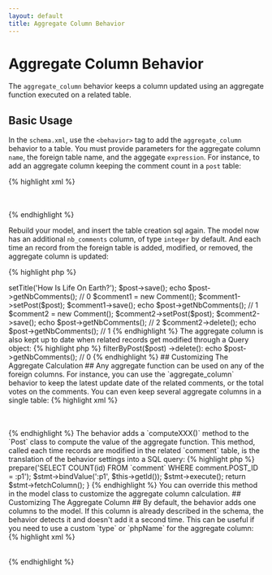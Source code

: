 ```yaml
---
layout: default
title: Aggregate Column Behavior
---
```


# Aggregate Column Behavior #

The `aggregate_column` behavior keeps a column updated using an aggregate function executed on a related table.

## Basic Usage ##

In the `schema.xml`, use the `<behavior>` tag to add the `aggregate_column` behavior to a table. You must provide parameters for the aggregate column `name`, the foreign table name, and the aggegate `expression`. For instance, to add an aggregate column keeping the comment count in a `post` table:

{% highlight xml %}
<table name="post">
  <column name="id" type="INTEGER" required="true" primaryKey="true" autoIncrement="true" />
  <column name="title" type="VARCHAR" required="true" primaryString="true" />
  <behavior name="aggregate_column">
    <parameter name="name" value="nb_comments" />
    <parameter name="foreign_table" value="comment" />
    <parameter name="expression" value="COUNT(id)" />
  </behavior>
</table>
<table name="comment">
  <column name="id" type="INTEGER" required="true" primaryKey="true" autoIncrement="true" />
  <column name="post_id" type="INTEGER" />
  <foreign-key foreignTable="post" onDelete="cascade">
    <reference local="post_id" foreign="id" />
  </foreign-key>
</table>
{% endhighlight %}

Rebuild your model, and insert the table creation sql again. The model now has an additional `nb_comments` column, of type `integer` by default. And each time an record from the foreign table is added, modified, or removed, the aggregate column is updated:

{% highlight php %}
<?php
$post = new Post();
$post->setTitle('How Is Life On Earth?');
$post->save();
echo $post->getNbComments(); // 0
$comment1 = new Comment();
$comment1->setPost($post);
$comment1->save();
echo $post->getNbComments(); // 1
$comment2 = new Comment();
$comment2->setPost($post);
$comment2->save();
echo $post->getNbComments(); // 2
$comment2->delete();
echo $post->getNbComments(); // 1
{% endhighlight %}

The aggregate column is also kept up to date when related records get modified through a Query object:

{% highlight php %}
<?php
CommentQuery::create()
  ->filterByPost($post)
  ->delete():
echo $post->getNbComments(); // 0
{% endhighlight %}

## Customizing The Aggregate Calculation ##

Any aggregate function can be used on any of the foreign columns. For instance, you can use the `aggregate_column` behavior to keep the latest update date of the related comments, or the total votes on the comments. You can even keep several aggregate columns in a single table:

{% highlight xml %}
<table name="post">
  <column name="id" type="INTEGER" required="true" primaryKey="true" autoIncrement="true" />
  <column name="title" type="VARCHAR" required="true" primaryString="true" />
  <behavior name="aggregate_column">
    <parameter name="name" value="nb_comments" />
    <parameter name="foreign_table" value="comment" />
    <parameter name="expression" value="COUNT(id)" />
  </behavior>
  <behavior name="aggregate_column">
    <parameter name="name" value="last_comment" />
    <parameter name="foreign_table" value="comment" />
    <parameter name="expression" value="MAX(created_at)" />
  </behavior>
  <behavior name="aggregate_column">
    <parameter name="name" value="total_votes" />
    <parameter name="foreign_table" value="comment" />
    <parameter name="expression" value="SUM(vote)" />
  </behavior>
</table>
<table name="comment">
  <column name="id" type="INTEGER" required="true" primaryKey="true" autoIncrement="true" />
  <column name="post_id" type="INTEGER" />
  <foreign-key foreignTable="post" onDelete="cascade">
    <reference local="post_id" foreign="id" />
  </foreign-key>
  <column name="created_at" type="TIMESTAMP" />
  <column name="vote" type="INTEGER" />
</table>
{% endhighlight %}

The behavior adds a `computeXXX()` method to the `Post` class to compute the value of the aggregate function. This method, called each time records are modified in the related `comment` table, is the translation of the behavior settings into a SQL query:

{% highlight php %}
<?php
// in om/BasePost.php
public function computeNbComments(PropelPDO $con)
{
  $stmt = $con->prepare('SELECT COUNT(id) FROM `comment` WHERE comment.POST_ID = :p1');
  $stmt->bindValue(':p1', $this->getId());
  $stmt->execute();
  return $stmt->fetchColumn();
}
{% endhighlight %}

You can override this method in the model class to customize the aggregate column calculation.

## Customizing The Aggregate Column ##

By default, the behavior adds one columns to the model. If this column is already described in the schema, the behavior detects it and doesn't add it a second time. This can be useful if you need to use a custom `type` or `phpName` for the aggregate column:

{% highlight xml %}
<table name="post">
  <column name="id" type="INTEGER" required="true" primaryKey="true" autoIncrement="true" />
  <column name="title" type="VARCHAR" required="true" primaryString="true" />
  <column name="nb_comments" phpName="CommentCount" type="INTEGER" />
  <behavior name="aggregate_column">
    <parameter name="name" value="nb_comments" />
    <parameter name="foreign_table" value="comment" />
    <parameter name="expression" value="COUNT(id)" />
  </behavior>
</table>
{% endhighlight %}
